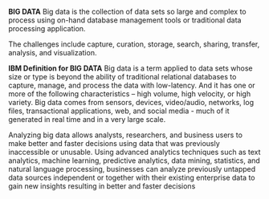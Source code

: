 **BIG DATA**
Big data is the collection of data sets so large and complex to process using on-hand database management tools or traditional data processing application.

The challenges include capture, curation, storage, search, sharing, transfer, analysis, and visualization.

**IBM Definition for BIG DATA**
Big data is a term applied to data sets whose size or type is beyond the ability of traditional relational databases to capture, manage, and process the data with low-latency. And it has one or more of the following characteristics – high volume, high velocity, or high variety. Big data comes from sensors, devices, video/audio, networks, log files, transactional applications, web, and social media - much of it generated in real time and in a very large scale.

Analyzing big data allows analysts, researchers, and business users to make better and faster decisions using data that was previously inaccessible or unusable. Using advanced analytics techniques such as text analytics, machine learning, predictive analytics, data mining, statistics, and natural language processing, businesses can analyze previously untapped data sources independent or together with their existing enterprise data to gain new insights resulting in better and faster decisions


